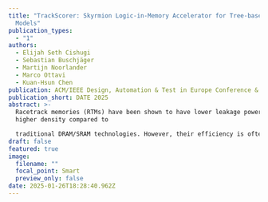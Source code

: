 ```yaml
---
title: "TrackScorer: Skyrmion Logic-in-Memory Accelerator for Tree-based Ranking
  Models"
publication_types:
  - "1"
authors:
  - Elijah Seth Cishugi
  - Sebastian Buschjäger
  - Martijn Noorlander
  - Marco Ottavi
  - Kuan-Hsun Chen
publication: ACM/IEEE Design, Automation & Test in Europe Conference & Exhibition
publication_short: DATE 2025
abstract: >-
  Racetrack memories (RTMs) have been shown to have lower leakage power and
  higher density compared to

  traditional DRAM/SRAM technologies. However, their efficiency is often hindered by the need to shift the targeted data to access ports for read and write operations. Suitable mapping approaches are therefore essential to unleash their potential. In this work, we explore the mapping of the popular tree-based document ranking algorithm, Quickscorer, onto Skyrmion-based racetrack memories (SK-RTMs). Our approach leverages a Logic-in-Memory (LiM) accelerator, specifically designed to execute simple logic operations directly within SK-RTMs, enabling an efficient mapping of Quickscorer by exploiting its bitvector representation and inter-leaved traversal scheme of tree structures through bitwise logical operations. We present several mapping strategies, including one based on a quadratic assignment problem (QAP) optimization algorithm for optimal data placement of Quickscorer onto the racetracks. Our results demonstrate a significant reduction in read and write operations and, in certain cases, a decrease in the time spent shifting data during Quickscorer inference.
draft: false
featured: true
image:
  filename: ""
  focal_point: Smart
  preview_only: false
date: 2025-01-26T18:28:40.962Z
---
```

